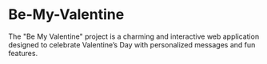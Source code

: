 # Be-My-Valentine
The "Be My Valentine" project is a charming and interactive web application designed to celebrate Valentine’s Day with personalized messages and fun features.

